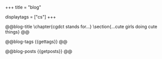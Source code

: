 +++
title = "blog"

displaytags = ["cs"]
+++

@@blog-title
\chapter{cgdct stands for...}
\section{...cute girls doing cute things}
@@

@@blog-tags
{{gettags}}
@@

@@blog-posts
{{getposts}}
@@

